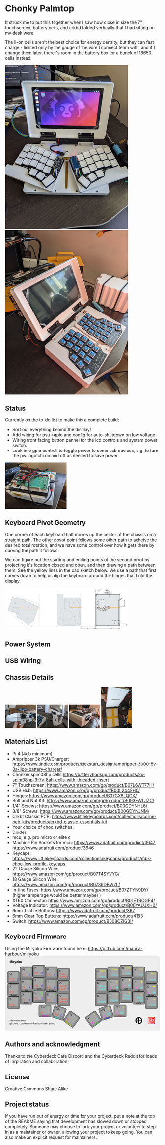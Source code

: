 # Chonky Palmtop
It struck me to put this together when I saw how close in size the 7" touchscreen, battery cells, and crkbd folded vertically that I had sitting on my desk were.  

The li-on cells aren't the best choice for energy density, but they can fast charge  - limited only by the gauge of the wire I connect tehm with, and if I change them later, therer's room in the battery box for a bunck of 18650 cells instead.

<img src="Images/first-boot.jpg" width="400" /><img src="Images/side-closed.jpg" width="400" />

## Status
Currently on the to-do list to make this a complete build:
* Sort out everything behind the display!
* Add wiring for psu->gpio and config for auto-shutdown on low voltage
* Wiring front facing button pannel for the lcd controls and system power switch.
* Look into gpio controll to toggle power to some usb devices, e.g. to turn the pwnagotchi on and off as needed to save power.  

<img src="Images/wiring-20220209.jpg" width="200" />

## Keyboard Pivot Geometry
One corner of each keyboard half moves up the center of the chassis on a straight path.  The other povot point follows some other path to acheive the desired total rotation, and we have some control over how it gets there by curving the path it follows.

We can figure out the starting and ending points of the second pivot by projecting it's location closed and open, and then drawing a path between them.  See the yellow lines in the cad sketch below.  We use a path that first curves down to help us dip the keyboard around the hinges that hold the display.  

<img src="Images/kb-flip-projection.png" width="400" />

## Power System


## USB Wiring


## Chassis Details
<img src="Images/hinge1.jpg" width="100" />
<img src="Images/hinge2.jpg" width="100" />
<img src="Images/hinge3.jpg" width="100" />
<img src="Images/battery-box0.jpg" width="100" />

## Materials List
* Pi 4 (4gb minimum)
* Ampripper 3k PSU/Charger: https://www.tindie.com/products/kickstart_design/ampripper-3000-5v-3a-lipo-battery-charger/
* Chonker spim08hp cells:https://batteryhookup.com/products/2x-spim08hp-3-7v-8ah-cells-with-threaded-insert
* 7" Touchscreen: https://www.amazon.com/gp/product/B07L6WT77H/
* USB Hub: https://www.amazon.com/gp/product/B00L2442H0/
* Hinges: https://www.amazon.com/gp/product/B07GX8LQCX/
* Bolt and Nut Kit: https://www.amazon.com/gp/product/B093FWLJZC/
* 1/4" Screws: https://www.amazon.com/gp/product/B00GDYNHL6/
* 3/8" Screws: https://www.amazon.com/gp/product/B00GDYNJNM/
* Crkbt Classic PCB: https://www.littlekeyboards.com/collections/corne-pcb-kits/products/crkbd-classic-essentials-kit
* Your choice of choc switches.
* Diodes
* mcu, e.g. pro micro or elite c
* Machine Pin Sockets for mcu: https://www.adafruit.com/product/3647, https://www.adafruit.com/product/3646
* Keycaps: https://www.littlekeyboards.com/collections/keycaps/products/mbk-choc-low-profile-keycaps
* 22 Gauge Silicon Wire: https://www.amazon.com/gp/product/B07T4SYVYG/
* 18 Gauge Silicon Wire: https://www.amazon.com/gp/product/B073RDBW7L/
* In-line Fuses: https://www.amazon.com/gp/product/B07ZTYN9DY/ (higher amperage would be better maybe)
)
* XT60 Connector: https://www.amazon.com/gp/product/B01ETROGP4/
* Voltage Indicator: https://www.amazon.com/gp/product/B00YALUXH0/
* 6mm Tactile Buttons:  https://www.adafruit.com/product/367
* 6mm Clear Top Buttons: https://www.adafruit.com/product/4183
* Switch: https://www.amazon.com/gp/product/B008CZIG3I/

## Keyboard Firmware
Using the Miryoku Firmware found here: https://github.com/manna-harbour/miryoku  
<img src="Images/miryoku-kle-cover.png"/>


## Authors and acknowledgment
Thanks to the Cyberdeck Cafe Discord and the Cyberdeck Reddit for loads of inrpiration and collaboration!

## License
Creative Commons Share Alike

## Project status
If you have run out of energy or time for your project, put a note at the top of the README saying that development has slowed down or stopped completely. Someone may choose to fork your project or volunteer to step in as a maintainer or owner, allowing your project to keep going. You can also make an explicit request for maintainers.
